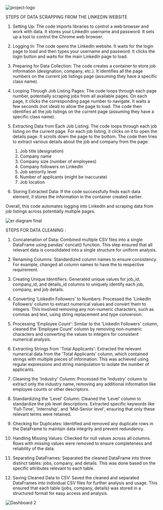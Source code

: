 
![project-logo](https://github.com/ajaym007/Pinterest-Pioneers_074/assets/172394805/2cdac22a-5f2a-413b-84b5-ba23d5563858)

STEPS OF DATA SCRAPPING FROM THE LINKEDIN WEBSITE

1. Setting Up:
    The code imports libraries to control a web browser and work with data.
    It stores your LinkedIn username and password.
    It sets up a tool to control the Chrome web browser.

2. Logging In:
    The code opens the LinkedIn website.
    It waits for the login page to load and then types your username and password.
    It clicks the login button and waits for the main LinkedIn page to load.

3. Preparing for Data Collection:
    The code creates a container to store job information (designation, company, etc.).
    It identifies all the page numbers on the current job listings page (assuming they have a specific class name).

4. Looping Through Job Listing Pages:
    The code loops through each page number, potentially scraping jobs from all available pages.
    On each page, it clicks the corresponding page number to navigate.
    It waits a few seconds (not ideal) to allow the page to load.
    The code then identifies all the job listings on the current page (assuming they have a specific class name).

5. Extracting Data from Each Job Listing:
    The code loops through each job listing on the current page.
    For each job listing, it clicks on it to open the details page.
    It scrolls down the page to the bottom.
    The code then tries to extract various details about the job and company from the page:
      1. Job title (designation)
      2. Company name
      3. Company size (number of employees)
      4. Company followers on LinkedIn
      5. Job seniority level
      6. Number of applicants (might be inaccurate)
      7. Job location

6. Storing Extracted Data:
    If the code successfully finds each data element, it stores the information in the container created earlier.


Overall, this code automates logging into LinkedIn and scraping data from job listings across potentially multiple pages.


![er diagram final](https://github.com/ajaym007/Pinterest-Pioneers_074/assets/172352623/9dc12fbd-f836-422e-a6f3-508ae1df6477)


STEPS FOR DATA CLEANING : 

1. Concatenation of Data: Combined multiple CSV files into a single DataFrame using pandas' concat() function. This step ensured that all relevant data is consolidated into a single structure for uniform analysis.

2. Renaming Columns: Standardized column names to ensure consistency. For example, changed all column names to have the to respective requirement.

3. Creating Unique Identifiers: Generated unique values for job_id, company_id, and details_id columns to uniquely identify each job, company, and job details.

4. Converting 'LinkedIn Followers' to Numbers: Processed the 'LinkedIn Followers' column to extract numerical values and convert them to integers. This involved removing any non-numeric characters, such as commas and text, using string replacement and type conversion.

5. Processing 'Employee Count': Similar to the 'LinkedIn Followers' column, cleaned the 'Employee Count' column by removing non-numeric characters and converting the values to integers for consistent numerical analysis.

6. Extracting Strings from 'Total Applicants': Extracted the relevant numerical data from the 'Total Applicants' column, which contained strings with multiple pieces of information. This was achieved using regular expressions and string manipulation to isolate the number of applicants.

7. Cleaning the 'Industry' Column: Processed the 'Industry' column to extract only the industry name, removing any additional information like employee counts or other descriptors.

8. Standardizing the 'Level' Column: Cleaned the 'Level' column to standardize the job level descriptions. Extracted specific keywords like 'Full-Time', 'Internship', and 'Mid-Senior level', ensuring that only these relevant terms were retained.

9. Checking for Duplicates: Identified and removed any duplicate rows in the DataFrame to maintain data integrity and prevent redundancy.

10. Handling Missing Values: Checked for null values across all columns. Rows with missing values were removed to ensure completeness and reliability of the data.

11. Separating DataFrames: Separated the cleaned DataFrame into three distinct tables: jobs, company, and details. This was done based on the specific attributes relevant to each table.

12. Saving Cleaned Data to CSV: Saved the cleaned and separated DataFrames into individual CSV files for further analysis and usage. This ensured that each table (jobs, company, details) was stored in a structured format for easy access and analysis.




![Dashboard 2](https://github.com/ajaym007/Pinterest-Pioneers_074/assets/103578366/07358d0c-69d5-4721-bf8f-ff39f0612625)

